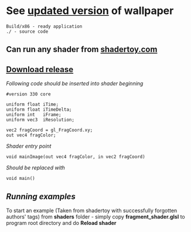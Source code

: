 # See [updated version](https://github.com/bitrate16/Vebro) of wallpaper

```
Build/x86 - ready application
./ - source code
```

Can run any shader from [shadertoy.com](https://shadertoy.com)
------------------------------------


[Download release](https://github.com/bitrate16/DesktopWallpaper/releases)
--------------------------------------------------------------------------


_Following code should be inserted into shader beginning_
```
#version 330 core

uniform float iTime;
uniform float iTimeDelta;
uniform int   iFrame;
uniform vec3  iResolution;

vec2 fragCoord = gl_FragCoord.xy;
out vec4 fragColor;
```

_Shader entry point_
```
void mainImage(out vec4 fragColor, in vec2 fragCoord)
```
_Should be replaced with_
```
void main()
```

_Running examples_
------------------
To start an example (Taken from shadertoy with successfully forgotten authors' tags)  from __shaders__ folder - simply copy __fragment_shader.glsl__ to program root directory and do __Reload shader__
